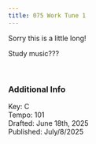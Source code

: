 ```yaml
---
title: 075 Work Tune 1
---
```


Sorry this is a little long!

Study music???
 
<br />

### Additional Info

Key: C \
Tempo: 101 \
Drafted: June 18th, 2025 \
Published: July/8/2025
